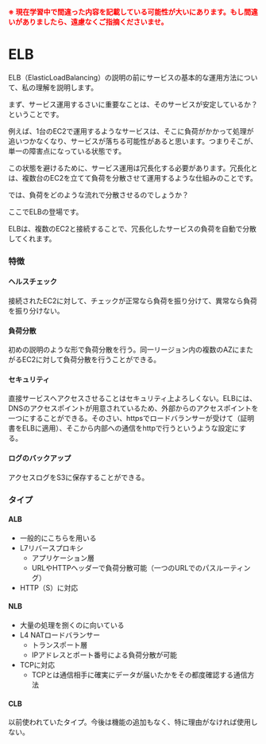 <strong style="color: red; ">
※ 現在学習中で間違った内容を記載している可能性が大いにあります。もし間違いがありましたら、遠慮なくご指摘くださいませ。
</strong>

# ELB

ELB（ElasticLoadBalancing）の説明の前にサービスの基本的な運用方法について、私の理解を説明します。

まず、サービス運用するさいに重要なことは、そのサービスが安定しているか？ということです。

例えば、1台のEC2で運用するようなサービスは、そこに負荷がかかって処理が追いつかなくなり、サービスが落ちる可能性があると思います。つまりそこが、単一の障害点になっている状態です。

この状態を避けるために、サービス運用は冗長化する必要があります。冗長化とは、複数台のEC2を立てて負荷を分散させて運用するような仕組みのことです。

では、負荷をどのような流れで分散させるのでしょうか？

ここでELBの登場です。

ELBは、複数のEC2と接続することで、冗長化したサービスの負荷を自動で分散してくれます。

### 特徴

#### ヘルスチェック
接続されたEC2に対して、チェックが正常なら負荷を振り分けて、異常なら負荷を振り分けない。

#### 負荷分散
初めの説明のような形で負荷分散を行う。同一リージョン内の複数のAZにまたがるEC2に対して負荷分散を行うことができる。

#### セキュリティ
直接サービスへアクセスさせることはセキュリティ上よろしくない。ELBには、DNSのアクセスポイントが用意されているため、外部からのアクセスポイントを一つにすることができる。そのさい、httpsでロードバランサーが受けて（証明書をELBに適用）、そこから内部への通信をhttpで行うというような設定にする。

#### ログのバックアップ
アクセスログをS3に保存することができる。

### タイプ

#### ALB
- 一般的にこちらを用いる
- L7リバースプロキシ
    - アプリケーション層
    - URLやHTTPヘッダーで負荷分散可能（一つのURLでのパスルーティング）
- HTTP（S）に対応

#### NLB
- 大量の処理を捌くのに向いている
- L4 NATロードバランサー
    - トランスポート層
    - IPアドレスとポート番号による負荷分散が可能
- TCPに対応
    - TCPとは通信相手に確実にデータが届いたかをその都度確認する通信方法

#### CLB
以前使われていたタイプ。今後は機能の追加もなく、特に理由がなければ使用しない。